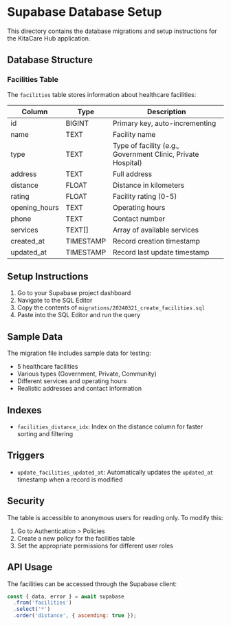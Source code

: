 # Supabase Database Setup

This directory contains the database migrations and setup instructions for the KitaCare Hub application.

## Database Structure

### Facilities Table

The `facilities` table stores information about healthcare facilities:

| Column | Type | Description |
|--------|------|-------------|
| id | BIGINT | Primary key, auto-incrementing |
| name | TEXT | Facility name |
| type | TEXT | Type of facility (e.g., Government Clinic, Private Hospital) |
| address | TEXT | Full address |
| distance | FLOAT | Distance in kilometers |
| rating | FLOAT | Facility rating (0-5) |
| opening_hours | TEXT | Operating hours |
| phone | TEXT | Contact number |
| services | TEXT[] | Array of available services |
| created_at | TIMESTAMP | Record creation timestamp |
| updated_at | TIMESTAMP | Record last update timestamp |

## Setup Instructions

1. Go to your Supabase project dashboard
2. Navigate to the SQL Editor
3. Copy the contents of `migrations/20240321_create_facilities.sql`
4. Paste into the SQL Editor and run the query

## Sample Data

The migration file includes sample data for testing:
- 5 healthcare facilities
- Various types (Government, Private, Community)
- Different services and operating hours
- Realistic addresses and contact information

## Indexes

- `facilities_distance_idx`: Index on the distance column for faster sorting and filtering

## Triggers

- `update_facilities_updated_at`: Automatically updates the `updated_at` timestamp when a record is modified

## Security

The table is accessible to anonymous users for reading only. To modify this:

1. Go to Authentication > Policies
2. Create a new policy for the facilities table
3. Set the appropriate permissions for different user roles

## API Usage

The facilities can be accessed through the Supabase client:

```javascript
const { data, error } = await supabase
  .from('facilities')
  .select('*')
  .order('distance', { ascending: true });
``` 